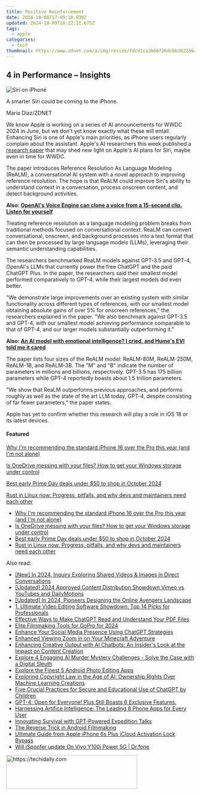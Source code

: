 ```yaml
---
title: Positive Reinforcement
date: 2024-10-08T17:09:10.930Z
updated: 2024-10-09T16:22:21.675Z
tags:
  - apple
categories:
  - tech
thumbnail: https://www.zdnet.com/a/img/resize/fdcd1ca3b66f2bdcbb38223648c925a96d5080a8/2022/07/17/7b9b5a3d-55ca-4ed2-977b-8d3226364978/lenovo-chromebook-duet-top-down.jpg?width=170&height=96&fit=crop&auto=webp
---
```


## 4 in Performance – Insights

![Siri on iPhone](https://www.zdnet.com/a/img/resize/cda777a6f70974423e84e28ec4969e396f4eede2/2024/04/01/126d86c1-765b-4bd0-bb75-881389bf4f23/siri.jpg?auto=webp&width=1280)

A smarter Siri could be coming to the iPhone. 

Maria Diaz/ZDNET

We know Apple is working on a series of AI announcements for WWDC 2024 in June, but we don't yet know exactly what these will entail. Enhancing Siri is one of Apple's main priorities, as iPhone users regularly complain about the assistant. Apple's AI researchers this week published a [research paper](https://arxiv.org/pdf/2403.20329.pdf) that may shed new light on Apple's AI plans for Siri, maybe even in time for WWDC.

The paper introduces Reference Resolution As Language Modeling (ReALM), a conversational AI system with a novel approach to improving reference resolution. The hope is that ReALM could improve Siri's ability to understand context in a conversation, process onscreen content, and detect background activities. 

**Also: [OpenAI's Voice Engine can clone a voice from a 15-second clip. Listen for yourself](https://www.zdnet.com/article/openais-voice-engine-can-clone-a-voice-from-a-15-second-clip-listen-for-yourself/)**

Treating reference resolution as a language modeling problem breaks from traditional methods focused on conversational context. ReaLM can convert conversational, onscreen, and background processes into a text format that can then be processed by large language models (LLMs), leveraging their semantic understanding capabilities.

The researchers benchmarked ReaLM models against GPT-3.5 and GPT-4, OpenAI's LLMs that currently power the free ChatGPT and the paid ChatGPT Plus. In the paper, the researchers said their smallest model performed comparatively to GPT-4, while their largest models did even better.

"We demonstrate large improvements over an existing system with similar functionality across different types of references, with our smallest model obtaining absolute gains of over 5% for onscreen references," the researchers explained in the paper. "We also benchmark against GPT-3.5 and GPT-4, with our smallest model achieving performance comparable to that of GPT-4, and our larger models substantially outperforming it."

**Also: [An AI model with emotional intelligence? I cried, and Hume's EVI told me it cared](https://www.zdnet.com/article/an-ai-model-with-emotional-intelligence-i-cried-and-humes-evi-told-me-it-cared/)**

The paper lists four sizes of the ReALM model: ReALM-80M, ReALM-250M, ReALM-1B, and ReALM-3B. The "M" and "B" indicate the number of parameters in millions and billions, respectively. GPT-3.5 has 175 billion parameters while GPT-4 reportedly boasts about 1.5 trillion parameters. 

"We show that ReaLM outperforms previous approaches, and performs roughly as well as the state of the art LLM today, GPT-4, despite consisting of far fewer parameters," the paper states.

Apple has yet to confirm whether this research will play a role in iOS 18 or its latest devices.

#### Featured

[Why I'm recommending the standard iPhone 16 over the Pro this year (and I'm not alone)](https://www.zdnet.com/article/why-im-recommending-the-standard-iphone-16-over-the-pro-this-year-and-im-not-alone/ "Why I'm recommending the standard iPhone 16 over the Pro this year (and I'm not alone)")

[Is OneDrive messing with your files? How to get your Windows storage under control](https://www.zdnet.com/article/is-onedrive-messing-with-your-files-how-to-get-your-windows-storage-under-control/ "Is OneDrive messing with your files? How to get your Windows storage under control")

[Best early Prime Day deals under $50 to shop in October 2024](https://www.zdnet.com/article/best-early-prime-day-deals-under-50/ "Best early Prime Day deals under $50 to shop in October 2024")

[Rust in Linux now: Progress, pitfalls, and why devs and maintainers need each other](https://www.zdnet.com/article/rust-in-linux-now-progress-pitfalls-and-why-devs-and-maintainers-need-each-other/ "Rust in Linux now: Progress, pitfalls, and why devs and maintainers need each other")

* [Why I'm recommending the standard iPhone 16 over the Pro this year (and I'm not alone)](https://www.zdnet.com/article/why-im-recommending-the-standard-iphone-16-over-the-pro-this-year-and-im-not-alone/ "Why I'm recommending the standard iPhone 16 over the Pro this year (and I'm not alone)")
* [Is OneDrive messing with your files? How to get your Windows storage under control](https://www.zdnet.com/article/is-onedrive-messing-with-your-files-how-to-get-your-windows-storage-under-control/ "Is OneDrive messing with your files? How to get your Windows storage under control")
* [Best early Prime Day deals under $50 to shop in October 2024](https://www.zdnet.com/article/best-early-prime-day-deals-under-50/ "Best early Prime Day deals under $50 to shop in October 2024")
* [Rust in Linux now: Progress, pitfalls, and why devs and maintainers need each other](https://www.zdnet.com/article/rust-in-linux-now-progress-pitfalls-and-why-devs-and-maintainers-need-each-other/ "Rust in Linux now: Progress, pitfalls, and why devs and maintainers need each other")

<ins class="adsbygoogle"
     style="display:block"
     data-ad-format="autorelaxed"
     data-ad-client="ca-pub-7571918770474297"
     data-ad-slot="1223367746"></ins>

<ins class="adsbygoogle"
     style="display:block"
     data-ad-client="ca-pub-7571918770474297"
     data-ad-slot="8358498916"
     data-ad-format="auto"
     data-full-width-responsive="true"></ins>

<span class="atpl-alsoreadstyle">Also read:</span>
<div><ul>
<li><a href="https://facebook-clips.techidaily.com/new-in-2024-inquiry-exploring-shared-videos-and-images-in-direct-conversations/"><u>[New] In 2024, Inquiry Exploring Shared Videos & Images in Direct Conversations</u></a></li>
<li><a href="https://youtube-zero.techidaily.com/ed-2024-approved-content-distribution-showdown-vimeo-vs-youtubes-and-dailymotions/"><u>[Updated] 2024 Approved Content Distribution Showdown Vimeo vs YouTubes and DailyMotions</u></a></li>
<li><a href="https://youtube-zero.techidaily.com/ed-in-2024-pioneers-designing-the-online-avengers-landscape/"><u>[Updated] In 2024, Pioneers Designing the Online Avengers Landscape</u></a></li>
<li><a href="https://some-guidance.techidaily.com/1-ultimate-video-editing-software-showdown-top-14-picks-for-professionals/"><u>1. Ultimate Video Editing Software Showdown: Top 14 Picks for Professionals</u></a></li>
<li><a href="https://tech-hub.techidaily.com/effective-ways-to-make-chatgpt-read-and-understand-your-pdf-files/"><u>Effective Ways to Make ChatGPT Read and Understand Your PDF Files</u></a></li>
<li><a href="https://article-tips.techidaily.com/elite-filmmaking-tools-for-gopro-for-2024/"><u>Elite Filmmaking Tools for GoPro for 2024</u></a></li>
<li><a href="https://tech-hub.techidaily.com/enhance-your-social-media-presence-using-chatgpt-strategies/"><u>Enhance Your Social Media Presence Using ChatGPT Strategies</u></a></li>
<li><a href="https://extra-resources.techidaily.com/enhanced-viewing-zoom-in-on-your-minecraft-adventure/"><u>Enhanced Viewing Zoom in on Your Minecraft Adventure</u></a></li>
<li><a href="https://tech-hub.techidaily.com/enhancing-creative-output-with-ai-chatbots-an-insiders-look-at-the-impact-on-content-creation/"><u>Enhancing Creative Output with AI Chatbots: An Insider's Look at the Impact on Content Creation</u></a></li>
<li><a href="https://tech-hub.techidaily.com/explore-4-engaging-ai-murder-mystery-challenges-solve-the-case-with-a-digital-sleuth/"><u>Explore 4 Engaging AI Murder Mystery Challenges - Solve the Case with a Digital Sleuth</u></a></li>
<li><a href="https://extra-lessons.techidaily.com/explore-the-finest-5-android-photo-editing-apps/"><u>Explore the Finest 5 Android Photo Editing Apps</u></a></li>
<li><a href="https://tech-hub.techidaily.com/exploring-copyright-law-in-the-age-of-ai-ownership-rights-over-machine-learning-creations/"><u>Exploring Copyright Law in the Age of AI: Ownership Rights Over Machine Learning Creations</u></a></li>
<li><a href="https://tech-hub.techidaily.com/five-crucial-practices-for-secure-and-educational-use-of-chatgpt-by-children/"><u>Five Crucial Practices for Secure and Educational Use of ChatGPT by Children</u></a></li>
<li><a href="https://tech-hub.techidaily.com/gpt-4-open-for-everyone-plus-still-boasts-6-exclusive-features/"><u>GPT-4: Open for Everyone! Plus Still Boasts 6 Exclusive Features.</u></a></li>
<li><a href="https://tech-hub.techidaily.com/harnessing-artifice-intelligence-the-leading-8-phone-apps-for-every-user/"><u>Harnessing Artifice Intelligence: The Leading 8 Phone Apps for Every User</u></a></li>
<li><a href="https://tech-hub.techidaily.com/innovating-survival-with-gpt-powered-expedition-talks/"><u>Innovating Survival with GPT-Powered Expedition Talks</u></a></li>
<li><a href="https://extra-resources.techidaily.com/the-reverse-trick-in-android-filmmaking/"><u>The Reverse Trick in Android Filmmaking</u></a></li>
<li><a href="https://activate-lock.techidaily.com/ultimate-guide-from-apple-iphone-6s-plus-icloud-activation-lock-bypass-by-drfone-ios/"><u>Ultimate Guide from Apple iPhone 6s Plus iCloud Activation Lock Bypass</u></a></li>
<li><a href="https://fake-location.techidaily.com/will-ispoofer-update-on-vivo-y100i-power-5g-drfone-by-drfone-virtual-android/"><u>Will iSpoofer update On Vivo Y100i Power 5G | Dr.fone</u></a></li>
</ul></div>

<!-- affiliate ads begin -->
<a href="https://unicoeye.pxf.io/c/5597632/2148771/18498" target="_top" id="2148771">
  <img src="//a.impactradius-go.com/display-ad/18498-2148771" border="0" alt="https://techidaily.com" width="350" height="90"/>
</a>
<img height="0" width="0" src="https://unicoeye.pxf.io/i/5597632/2148771/18498" style="position:absolute;visibility:hidden;" border="0" />
<!-- affiliate ads end -->

